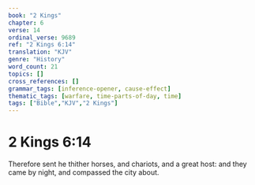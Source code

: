 ```yaml
---
book: "2 Kings"
chapter: 6
verse: 14
ordinal_verse: 9689
ref: "2 Kings 6:14"
translation: "KJV"
genre: "History"
word_count: 21
topics: []
cross_references: []
grammar_tags: [inference-opener, cause-effect]
thematic_tags: [warfare, time-parts-of-day, time]
tags: ["Bible","KJV","2 Kings"]
---
```


# 2 Kings 6:14

Therefore sent he thither horses, and chariots, and a great host: and they came by night, and compassed the city about.
